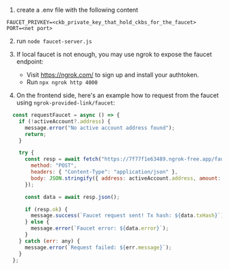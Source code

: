 1. create a .env file with the following content
```
FAUCET_PRIVKEY=<ckb_private_key_that_hold_ckbs_for_the_faucet>
PORT=<net port>
```

2. run `node faucet-server.js`

3. If local faucet is not enough, you may use ngrok to expose the faucet endpoint:
    - Visit https://ngrok.com/ to sign up and install your authtoken.
    - Run `npx ngrok http 4000`
4. On the frontend side, here's an example how to request from the faucet using `ngrok-provided-link/faucet`:
```javascript
  const requestFaucet = async () => {
    if (!activeAccount?.address) {
      message.error("No active account address found");
      return;
    }

    try {
      const resp = await fetch("https://7f77f1e63489.ngrok-free.app/faucet", {
        method: "POST",
        headers: { "Content-Type": "application/json" },
        body: JSON.stringify({ address: activeAccount.address, amount: 10_000 }),
      });

      const data = await resp.json();

      if (resp.ok) {
        message.success(`Faucet request sent! Tx hash: ${data.txHash}`);
      } else {
        message.error(`Faucet error: ${data.error}`);
      }
    } catch (err: any) {
      message.error(`Request failed: ${err.message}`);
    }
  };
```
